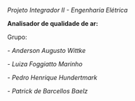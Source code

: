 _Projeto Integrador II - Engenharia Elétrica_

**Analisador de qualidade de ar:**

Grupo:

_- Anderson Augusto Wittke_

_- Luiza Foggiatto Marinho_

_- Pedro Henrique Hundertmark_

_- Patrick de Barcellos Baelz_


